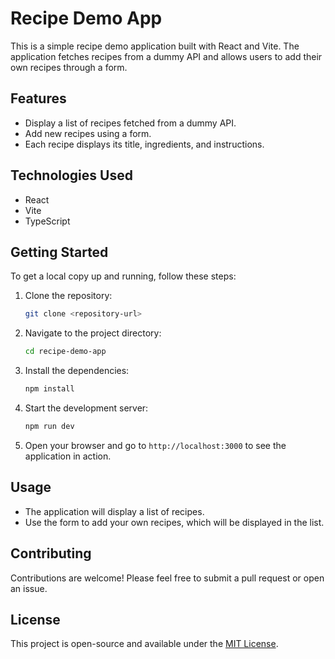 # Recipe Demo App

This is a simple recipe demo application built with React and Vite. The application fetches recipes from a dummy API and allows users to add their own recipes through a form.

## Features

- Display a list of recipes fetched from a dummy API.
- Add new recipes using a form.
- Each recipe displays its title, ingredients, and instructions.

## Technologies Used

- React
- Vite
- TypeScript

## Getting Started

To get a local copy up and running, follow these steps:

1. Clone the repository:
   ```bash
   git clone <repository-url>
   ```

2. Navigate to the project directory:
   ```bash
   cd recipe-demo-app
   ```

3. Install the dependencies:
   ```bash
   npm install
   ```

4. Start the development server:
   ```bash
   npm run dev
   ```

5. Open your browser and go to `http://localhost:3000` to see the application in action.

## Usage

- The application will display a list of recipes.
- Use the form to add your own recipes, which will be displayed in the list.

## Contributing

Contributions are welcome! Please feel free to submit a pull request or open an issue.

## License

This project is open-source and available under the [MIT License](LICENSE).